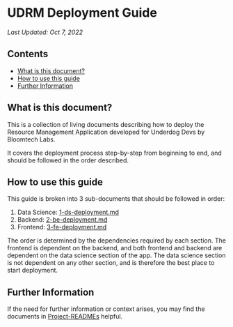 # UDRM Deployment Guide

*Last Updated: Oct 7, 2022*

## Contents
- [What is this document?](#what-is-this-document)
- [How to use this guide](#how-to-use-this-guide)
- [Further Information](#further-information)

## What is this document?
This is a collection of living documents describing how to deploy the Resource Management Application
developed for Underdog Devs by Bloomtech Labs.

It covers the deployment process step-by-step from beginning to end, and should be followed in the order described.

## How to use this guide

This guide is broken into 3 sub-documents that should be followed in order:

1. Data Science: [1-ds-deployment.md](./1-ds-deployment.md)
2. Backend: [2-be-deployment.md](./2-be-deployment.md)
3. Frontend: [3-fe-deployment.md](./3-fe-deployment.md)

The order is determined by the dependencies required by each section. The frontend is dependent on the
backend, and both frontend and backend are dependent on the data science section of the app. The data science section is 
not dependent on any other section, and is therefore the best place to start deployment.

## Further Information

If the need for further information or context arises, you may find the documents in 
[Project-READMEs](../Project-READMEs) helpful.
